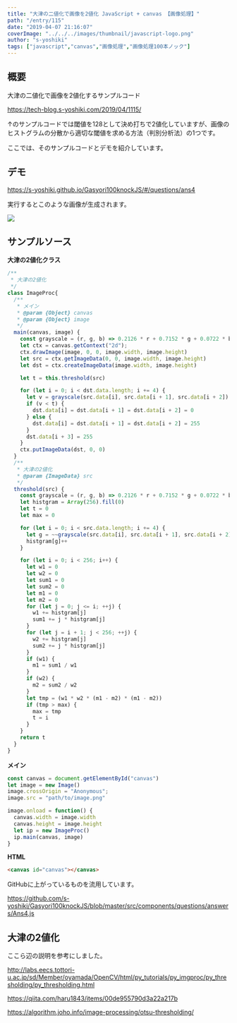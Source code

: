 ```yaml
---
title: "大津の二値化で画像を2値化 JavaScript + canvas 【画像処理】"
path: "/entry/115"
date: "2019-04-07 21:16:07"
coverImage: "../../../images/thumbnail/javascript-logo.png"
author: "s-yoshiki"
tags: ["javascript","canvas","画像処理","画像処理100本ノック"]
---
```


## 概要

大津の二値化で画像を2値化するサンプルコード

<a href="https://tech-blog.s-yoshiki.com/2019/04/1115/">https://tech-blog.s-yoshiki.com/2019/04/1115/</a>

↑のサンプルコードでは閾値を128として決め打ちで2値化していますが、画像のヒストグラムの分散から適切な閾値を求める方法（判別分析法）の1つです。

ここでは、そのサンプルコードとデモを紹介しています。

## デモ

<a href="https://s-yoshiki.github.io/Gasyori100knockJS/#/questions/ans4">https://s-yoshiki.github.io/Gasyori100knockJS/#/questions/ans4</a>

実行するとこのような画像が生成されます。

<a href="https://images-tech-blog.s-yoshiki.com/img/2019/04/201904071958_njvf00.png"><img src="https://images-tech-blog.s-yoshiki.com/img/2019/04/201904071958_njvf00.png"></a>

## サンプルソース

**大津の2値化クラス**

```js
/**
 * 大津の2値化
 */
class ImageProc{
  /**
   * メイン
   * @param {Object} canvas 
   * @param {Object} image 
   */
  main(canvas, image) {
    const grayscale = (r, g, b) => 0.2126 * r + 0.7152 * g + 0.0722 * b
    let ctx = canvas.getContext("2d");
    ctx.drawImage(image, 0, 0, image.width, image.height)
    let src = ctx.getImageData(0, 0, image.width, image.height)
    let dst = ctx.createImageData(image.width, image.height)

    let t = this.threshold(src)

    for (let i = 0; i < dst.data.length; i += 4) {
      let v = grayscale(src.data[i], src.data[i + 1], src.data[i + 2])
      if (v < t) {
        dst.data[i] = dst.data[i + 1] = dst.data[i + 2] = 0
      } else {
        dst.data[i] = dst.data[i + 1] = dst.data[i + 2] = 255
      }
      dst.data[i + 3] = 255
    }
    ctx.putImageData(dst, 0, 0)
  }
  /**
   * 大津の2値化
   * @param {ImageData} src
   */
  threshold(src) {
    const grayscale = (r, g, b) => 0.2126 * r + 0.7152 * g + 0.0722 * b
    let histgram = Array(256).fill(0)
    let t = 0
    let max = 0

    for (let i = 0; i < src.data.length; i += 4) {
      let g = ~~grayscale(src.data[i], src.data[i + 1], src.data[i + 2])
      histgram[g]++
    }

    for (let i = 0; i < 256; i++) {
      let w1 = 0
      let w2 = 0
      let sum1 = 0
      let sum2 = 0
      let m1 = 0
      let m2 = 0
      for (let j = 0; j <= i; ++j) {
        w1 += histgram[j]
        sum1 += j * histgram[j]
      }
      for (let j = i + 1; j < 256; ++j) {
        w2 += histgram[j]
        sum2 += j * histgram[j]
      }
      if (w1) {
        m1 = sum1 / w1
      }
      if (w2) {
        m2 = sum2 / w2
      }
      let tmp = (w1 * w2 * (m1 - m2) * (m1 - m2))
      if (tmp > max) {
        max = tmp
        t = i
      }
    }
    return t
  }
}

```

**メイン**

```js
const canvas = document.getElementById("canvas")
let image = new Image()
image.crossOrigin = "Anonymous";
image.src = "path/to/image.png"

image.onload = function() {
  canvas.width = image.width
  canvas.height = image.height
  let ip = new ImageProc()
  ip.main(canvas, image)
}

```

**HTML**

```html
<canvas id="canvas"></canvas>

```

GitHubに上がっているものを流用しています。

<a href="https://github.com/s-yoshiki/Gasyori100knockJS/blob/master/src/components/questions/answers/Ans4.js">https://github.com/s-yoshiki/Gasyori100knockJS/blob/master/src/components/questions/answers/Ans4.js</a>

## 大津の2値化

ここら辺の説明を参考にしました。

<a href="http://labs.eecs.tottori-u.ac.jp/sd/Member/oyamada/OpenCV/html/py_tutorials/py_imgproc/py_thresholding/py_thresholding.html">http://labs.eecs.tottori-u.ac.jp/sd/Member/oyamada/OpenCV/html/py_tutorials/py_imgproc/py_thresholding/py_thresholding.html</a>

<a href="https://qiita.com/haru1843/items/00de955790d3a22a217b">https://qiita.com/haru1843/items/00de955790d3a22a217b</a>

<a href="https://algorithm.joho.info/image-processing/otsu-thresholding/">https://algorithm.joho.info/image-processing/otsu-thresholding/</a>